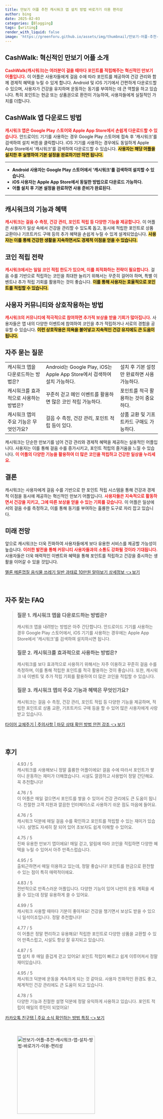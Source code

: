 ```yaml
---
title: 만보기 어플 추천 캐시워크 앱 설치 방법 바로가기 이용 편리성
author: bing
date: 2025-02-03
categories: [Blogging]
tags: [writing]
render_with_liquid: false
image: 'https://greenforu.github.io/assets/img/thumbnail/만보기-어플-추천-캐시워크-앱-설치-방법-바로가기-이용-편리성.webp'
---
```



<h2 id='CashWalk_소개'>CashWalk: 혁신적인 만보기 어플 소개</h2>

<p><b><span style="color: #ee2323;">CashWalk(캐시워크)는 여러분이 걸을 때마다 포인트를 적립해주는 혁신적인 만보기 어플입니다.</span></b> 이 어플은 사용자들에게 걸음 수에 따라 포인트를 제공하여 건강 관리와 함께 경제적 혜택을 누릴 수 있게 합니다. Android 및 iOS 기기에서 간편하게 다운로드할 수 있으며, 사용자가 건강을 유지하며 운동하는 동기를 부여하는 데 큰 역할을 하고 있습니다. 특히 포인트는 현금 또는 상품권으로 환전이 가능하여, 사용자들에게 실질적인 가치를 더합니다.</p>

<h2 id='다운로드_방법'>CashWalk 앱 다운로드 방법</h2>

<p><b><span style="color: #ee2323;">캐시워크 앱은 Google Play 스토어와 Apple App Store에서 손쉽게 다운로드할 수 있습니다.</span></b> 안드로이드 기기를 사용하는 경우 Google Play 스토어에 접속 후 '캐시워크'를 검색하여 설치 버튼을 클릭합니다. iOS 기기를 사용하는 경우에도 동일하게 Apple App Store에서 '캐시워크'를 검색하여 다운로드할 수 있습니다. <b><span style="background-color: #ffe066;">사용자는 해당 어플을 설치한 후 실행하여 기본 설정을 완료하기만 하면 됩니다.</span></b></p>

<hr />

<ul>
    <li><b>Android 사용자는 Google Play 스토어에서 '캐시워크'를 검색하여 설치할 수 있습니다.</b></li>
    <li><b>iOS 사용자는 Apple App Store에서 동일한 방법으로 다운로드 가능하다.</b></li>
    <li><b>어플 설치 후 기본 설정을 완료하면 사용 준비가 완료된다.</b></li>
</ul>

<hr />

<h2 id='기능_및_혜택'>캐시워크의 기능과 혜택</h2>

<p><b><span style="color: #ee2323;">캐시워크는 걸음 수 측정, 건강 관리, 포인트 적립 등 다양한 기능을 제공합니다.</span></b> 이 어플은 사용자가 일상 속에서 건강을 관리할 수 있도록 돕고, 동시에 적립한 포인트로 상품 교환이나 기프트카드 구매 등의 추가 혜택을 손쉽게 누릴 수 있게 설계되었습니다. <b><span style="background-color: #ffe066;">사용자는 이를 통해 건강한 생활을 지속하면서도 경제적 이점을 얻을 수 있습니다.</span></b></p>

<h2 id='코인_적립_전략'>코인 적립 전략</h2>

<p><b><span style="color: #ee2323;">캐시워크에서는 일일 코인 적립 한도가 있으며, 이를 최적화하는 전략이 필요합니다.</span></b> 걸음 수를 기반으로 적립하는 코인을 최대한 늘리기 위해서는 꾸준히 걸어야 하며, 특별 이벤트나 추가 적립 기회를 활용하는 것이 좋습니다. <b><span style="background-color: #ffe066;">이를 통해 사용자는 효율적으로 포인트를 적립할 수 있습니다.</span></b></p>

<h2 id='사용자_참여_방법'>사용자 커뮤니티와 상호작용하는 방법</h2>

<p><b><span style="color: #ee2323;">캐시워크의 커뮤니티에 적극적으로 참여하면 추가적 보상을 받을 기회가 많아집니다.</span></b> 사용자들은 앱 내의 다양한 이벤트에 참여하여 코인을 추가 적립하거나 서로의 경험을 공유할 수 있습니다. <b><span style="background-color: #ffe066;">이런 상호작용은 의욕을 불어넣고 지속적인 건강 유지에도 큰 도움이 됩니다.</span></b></p>

<h2 id='자주_묻는_질문'>자주 묻는 질문</h2>

<table>
    <tr>
        <td>캐시워크 앱을 다운로드하는 방법은?</td>
        <td>Android는 Google Play, iOS는 Apple App Store에서 검색하여 설치 가능하다.</td>
        <td>설치 후 기본 설정만 완료하면 사용 가능하다.</td>
    </tr>
    <tr>
        <td>캐시워크를 효과적으로 사용하는 방법은?</td>
        <td>꾸준히 걷고 메인 이벤트를 활용하면 많은 코인 적립 가능하다.</td>
        <td>포인트를 적극 활용하는 것이 중요하다.</td>
    </tr>
    <tr>
        <td>캐시워크 앱의 주요 기능은 무엇인가요?</td>
        <td>걸음 수 측정, 건강 관리, 포인트 적립 등이 있다.</td>
        <td>상품 교환 및 기프트카드 구매도 가능하다.</td>
    </tr>
</table>

<p>캐시워크는 단순한 만보기를 넘어 건강 관리와 경제적 혜택을 제공하는 실용적인 어플입니다. 사용자는 이를 통해 걸음 수를 증가시키고, 포인트 적립의 즐거움을 느낄 수 있습니다. <b><span style="color: #ee2323;">이 어플의 다양한 기능을 활용하여 더 많은 코인을 적립하고 건강한 일상을 누리세요.</span></b></p>

<h2 id='결론'>결론</h2>

<p>캐시워크는 사용자에게 걸음 수를 기반으로 한 포인트 적립 시스템을 통해 건강과 경제적 이점을 동시에 제공하는 혁신적인 만보기 어플입니다. <b><span style="color: #ee2323;">사용자들은 지속적으로 활동하면서 건강을 지키고, 그에 따른 보상을 얻을 수 있는 기회를 갖습니다.</span></b> 이 어플은 일상에서의 걸음 수를 측정하고, 이를 통해 동기를 부여하는 훌륭한 도구로 자리 잡고 있습니다.</p>

<h2 id='미래_전망'>미래 전망</h2>

<p>앞으로 캐시워크는 더욱 진화하여 사용자들에게 보다 유용한 서비스를 제공할 가능성이 높습니다. <b><span style="color: #ee2323;">이러한 발전을 통해 커뮤니티 사용자들과의 소통도 강화될 것이라 기대됩니다.</span></b> 사용자들은 더욱 매력적인 이벤트와 혜택을 통해 포인트를 적립하고 건강을 중시하는 생활을 이어갈 수 있을 것입니다.</p>


<p><a class="click-button" title="멜론 메론껍질 음식물 쓰레기 일반 과태료 10만원 알아보기 상세정보" href="https://greenforu.github.io/posts/%EB%A9%9C%EB%A1%A0-%EB%A9%94%EB%A1%A0%EA%BB%8D%EC%A7%88-%EC%9D%8C%EC%8B%9D%EB%AC%BC-%EC%93%B0%EB%A0%88%EA%B8%B0-%EC%9D%BC%EB%B0%98-%EA%B3%BC%ED%83%9C%EB%A3%8C-10%EB%A7%8C%EC%9B%90-%EC%95%8C%EC%95%84%EB%B3%B4%EA%B8%B0-%EC%83%81%EC%84%B8%EC%A0%95%EB%B3%B4/" rel="dofollow">멜론 메론껍질 음식물 쓰레기 일반 과태료 10만원 알아보기 상세정보 👈 보기</a></p><br>
<h2 id='자주_찾는_FAQ'>자주 찾는 FAQ</h2>
<div itemscope="" itemtype="https://schema.org/FAQPage"> 
<blockquote> 
<div itemscope="" itemprop="mainEntity" itemtype="https://schema.org/Question"> 
<h3 itemprop="name">질문 1. 캐시워크 앱을 다운로드하는 방법은?</h3> 
<div itemscope="" itemprop="acceptedAnswer" itemtype="https://schema.org/Answer"> 
<span itemprop="text"> 
<p>캐시워크 앱을 내려받는 방법은 아주 간단합니다. 안드로이드 기기를 사용하는 경우 Google Play 스토어에서, iOS 기기를 사용하는 경우에는 Apple App Store에서 '캐시워크'를 검색하여 설치하시면 됩니다.</p> 
</span> 
</div> 
</div> 

<div itemscope="" itemprop="mainEntity" itemtype="https://schema.org/Question"> 
<h3 itemprop="name">질문 2. 캐시워크를 효과적으로 사용하는 방법은?</h3> 
<div itemscope="" itemprop="acceptedAnswer" itemtype="https://schema.org/Answer"> 
<span itemprop="text"> 
<p>캐시워크를 보다 효과적으로 사용하기 위해서는 자주 이용하고 꾸준히 걸음 수를 측정하며, 이를 통해 적립한 포인트를 적극 활용하는 것이 좋습니다. 또한, 캐시워크 내 이벤트 및 추가 적립 기회를 활용하여 더 많은 코인을 적립할 수 있습니다.</p> 
</span> 
</div> 
</div> 

<div itemscope="" itemprop="mainEntity" itemtype="https://schema.org/Question"> 
<h3 itemprop="name">질문 3. 캐시워크 앱의 주요 기능과 혜택은 무엇인가요?</h3> 
<div itemscope="" itemprop="acceptedAnswer" itemtype="https://schema.org/Answer"> 
<span itemprop="text"> 
<p>캐시워크는 걸음 수 측정, 건강 관리, 포인트 적립 등 다양한 기능을 제공하며, 적립한 포인트로 상품 교환, 기프트카드 구매 등을 할 수 있어 많은 사용자에게 사랑받고 있습니다.</p> 
</span> 
</div> 
</div> 

</blockquote> 
</div>
<p><a class="click-button" title="타이어 교체주기 | 주의사항 | 마모 상태 확인 방법 안전 강조" href="https://greenforu.github.io/posts/%ED%83%80%EC%9D%B4%EC%96%B4-%EA%B5%90%EC%B2%B4%EC%A3%BC%EA%B8%B0-%EC%A3%BC%EC%9D%98%EC%82%AC%ED%95%AD-%EB%A7%88%EB%AA%A8-%EC%83%81%ED%83%9C-%ED%99%95%EC%9D%B8-%EB%B0%A9%EB%B2%95-%EC%95%88%EC%A0%84-%EA%B0%95%EC%A1%B0/" rel="dofollow">타이어 교체주기 | 주의사항 | 마모 상태 확인 방법 안전 강조 👈 보기</a></p><br>
<h2 id='후기'>후기</h2>
<div itemscope itemtype="https://schema.org/Product">
  <blockquote>
  <div itemprop="review" itemscope itemtype="https://schema.org/Review">
      <div itemprop="reviewRating" itemscope itemtype="https://schema.org/Rating"> <span itemprop="ratingValue">4.93</span> / <span itemprop="bestRating">5</span> </div>
      <span itemprop="reviewBody">캐시워크를 사용해보니 정말 훌륭한 어플이에요! 걸음 수에 따라서 포인트가 쌓이니 운동하는 재미가 더해졌습니다. 시설도 깔끔하고 사용법이 정말 간단해요. 꼭 추천합니다!</span>
  </div>
  <br>
  <div itemprop="review" itemscope itemtype="https://schema.org/Review">
      <div itemprop="reviewRating" itemscope itemtype="https://schema.org/Rating"> <span itemprop="ratingValue">4.76</span> / <span itemprop="bestRating">5</span> </div>
      <span itemprop="reviewBody">이 어플은 매일 걸으면서 포인트를 쌓을 수 있어서 건강 관리에도 큰 도움이 됩니다. 친절한 고객 지원과 깔끔한 인터페이스로 사용하기 쉬운 점도 마음에 들어요.</span>
  </div>
  <br>
  <div itemprop="review" itemscope itemtype="https://schema.org/Review">
      <div itemprop="reviewRating" itemscope itemtype="https://schema.org/Rating"> <span itemprop="ratingValue">4.76</span> / <span itemprop="bestRating">5</span> </div>
      <span itemprop="reviewBody">캐시워크 덕분에 매일 걸음 수를 확인하고 포인트를 적립할 수 있는 재미가 있습니다. 설명도 자세히 잘 되어 있어 초보자도 쉽게 이해할 수 있어요.</span>
  </div>
  <br>
  <div itemprop="review" itemscope itemtype="https://schema.org/Review">
      <div itemprop="reviewRating" itemscope itemtype="https://schema.org/Rating"> <span itemprop="ratingValue">4.75</span> / <span itemprop="bestRating">5</span> </div>
      <span itemprop="reviewBody">진짜 유용한 만보기 앱이에요! 매일 걷고, 알림에 따라 코인을 적립하면 다양한 혜택을 누릴 수 있어서 아주 만족스럽습니다.</span>
  </div>
  <br>
  <div itemprop="review" itemscope itemtype="https://schema.org/Review">
      <div itemprop="reviewRating" itemscope itemtype="https://schema.org/Rating"> <span itemprop="ratingValue">4.95</span> / <span itemprop="bestRating">5</span> </div>
      <span itemprop="reviewBody">출퇴근하면서 매일 이용하고 있는데, 정말 좋습니다! 포인트를 현금으로 환전할 수 있는 점이 특히 매력적이에요.</span>
  </div>
  <br>
  <div itemprop="review" itemscope itemtype="https://schema.org/Review">
      <div itemprop="reviewRating" itemscope itemtype="https://schema.org/Rating"> <span itemprop="ratingValue">4.83</span> / <span itemprop="bestRating">5</span> </div>
      <span itemprop="reviewBody">전반적으로 만족스러운 어플입니다. 다양한 기능이 있어 나만의 운동 계획을 세울 수 있는데 정말 유용하게 쓸 수 있어요.</span>
  </div>
  <br>
  <div itemprop="review" itemscope itemtype="https://schema.org/Review">
      <div itemprop="reviewRating" itemscope itemtype="https://schema.org/Rating"> <span itemprop="ratingValue">4.99</span> / <span itemprop="bestRating">5</span> </div>
      <span itemprop="reviewBody">캐시워크 사용할 때마다 기분이 좋아져요! 건강을 챙기면서 보상도 받을 수 있으니 일석이조입니다. 정말 추천합니다!</span>
  </div>
  <br>
  <div itemprop="review" itemscope itemtype="https://schema.org/Review">
      <div itemprop="reviewRating" itemscope itemtype="https://schema.org/Rating"> <span itemprop="ratingValue">4.77</span> / <span itemprop="bestRating">5</span> </div>
      <span itemprop="reviewBody">이 어플은 정말 편리하고 유용해요! 적립한 포인트로 다양한 상품을 교환할 수 있어 만족스럽고, 시설도 항상 잘 유지되고 있습니다.</span>
  </div>
  <br>
  <div itemprop="review" itemscope itemtype="https://schema.org/Review">
      <div itemprop="reviewRating" itemscope itemtype="https://schema.org/Rating"> <span itemprop="ratingValue">4.87</span> / <span itemprop="bestRating">5</span> </div>
      <span itemprop="reviewBody">앱 설치 후 매일 즐겁게 걷고 있어요! 포인트 적립이 빠르고 쉽게 이루어져서 정말 재미있습니다.</span>
  </div>
  <br>
  <div itemprop="review" itemscope itemtype="https://schema.org/Review">
      <div itemprop="reviewRating" itemscope itemtype="https://schema.org/Rating"> <span itemprop="ratingValue">4.95</span> / <span itemprop="bestRating">5</span> </div>
      <span itemprop="reviewBody">캐시워크 덕분에 운동을 계속하게 되는 것 같아요. 사용자 친화적인 환경도 좋고, 체계적인 건강 관리에도 큰 도움이 되고 있습니다.</span>
  </div>
  <br>
  <div itemprop="review" itemscope itemtype="https://schema.org/Review">
      <div itemprop="reviewRating" itemscope itemtype="https://schema.org/Rating"> <span itemprop="ratingValue">4.78</span> / <span itemprop="bestRating">5</span> </div>
      <span itemprop="reviewBody">다양한 기능과 친절한 설명 덕분에 정말 유익하게 사용하고 있습니다. 포인트 적립이 매일의 루틴이 되었어요!</span>
  </div>
  </blockquote>
</div>
<p><a class="click-button" title="카카오톡 친구탭 | 주요 소식 확인하는 방법 특징" href="https://greenforu.github.io/posts/%EC%B9%B4%EC%B9%B4%EC%98%A4%ED%86%A1-%EC%B9%9C%EA%B5%AC%ED%83%AD-%EC%A3%BC%EC%9A%94-%EC%86%8C%EC%8B%9D-%ED%99%95%EC%9D%B8%ED%95%98%EB%8A%94-%EB%B0%A9%EB%B2%95-%ED%8A%B9%EC%A7%95/" rel="dofollow">카카오톡 친구탭 | 주요 소식 확인하는 방법 특징 👈 보기</a></p><br>
<figure class="image"><img src="https://greenforu.github.io/assets/img/thumbnail/만보기-어플-추천-캐시워크-앱-설치-방법-바로가기-이용-편리성.webp" alt="만보기-어플-추천-캐시워크-앱-설치-방법-바로가기-이용-편리성" width="256" height="256"></figure>